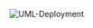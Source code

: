 ![UML-Deployment](http://www.plantuml.com/plantuml/proxy?cache=no&src=https://raw.githubusercontent.com/oleksandrblazhko/ai-211-yushenko/ai-211-yushenko-with-laborotory-work-7/2-SoftwareDesign/2.7-PlantUML/UML-Deployment.puml)
